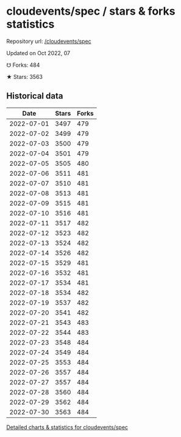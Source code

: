 # cloudevents/spec / stars & forks statistics

Repository url: [/cloudevents/spec](https://github.com/cloudevents/spec)

Updated on Oct 2022, 07

☋ Forks: 484

★ Stars: 3563

## Historical data
| Date | Stars | Forks |
|------|-------|-------|
| 2022-07-01 | 3497 | 479 | 
| 2022-07-02 | 3499 | 479 | 
| 2022-07-03 | 3500 | 479 | 
| 2022-07-04 | 3501 | 479 | 
| 2022-07-05 | 3505 | 480 | 
| 2022-07-06 | 3511 | 481 | 
| 2022-07-07 | 3510 | 481 | 
| 2022-07-08 | 3513 | 481 | 
| 2022-07-09 | 3515 | 481 | 
| 2022-07-10 | 3516 | 481 | 
| 2022-07-11 | 3517 | 482 | 
| 2022-07-12 | 3523 | 482 | 
| 2022-07-13 | 3524 | 482 | 
| 2022-07-14 | 3526 | 482 | 
| 2022-07-15 | 3529 | 481 | 
| 2022-07-16 | 3532 | 481 | 
| 2022-07-17 | 3534 | 481 | 
| 2022-07-18 | 3534 | 482 | 
| 2022-07-19 | 3537 | 482 | 
| 2022-07-20 | 3541 | 482 | 
| 2022-07-21 | 3543 | 483 | 
| 2022-07-22 | 3544 | 483 | 
| 2022-07-23 | 3548 | 484 | 
| 2022-07-24 | 3549 | 484 | 
| 2022-07-25 | 3553 | 484 | 
| 2022-07-26 | 3557 | 484 | 
| 2022-07-27 | 3557 | 484 | 
| 2022-07-28 | 3560 | 484 | 
| 2022-07-29 | 3562 | 484 | 
| 2022-07-30 | 3563 | 484 | 


[Detailed charts & statistics for cloudevents/spec](https://reviewgithub.com/rep/cloudevents/spec)
